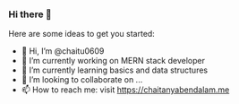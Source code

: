 ### Hi there 👋

Here are some ideas to get you started:
- 👋 Hi, I’m @chaitu0609
- 🔭 I’m currently working on MERN stack developer
- 🌱 I’m currently learning basics and data structures  
- 👯 I’m looking to collaborate on ...
- 📫 How to reach me: visit https://chaitanyabendalam.me
